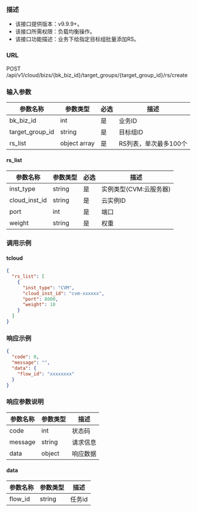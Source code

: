 ### 描述

- 该接口提供版本：v9.9.9+。
- 该接口所需权限：负载均衡操作。
- 该接口功能描述：业务下给指定目标组批量添加RS。

### URL

POST /api/v1/cloud/bizs/{bk_biz_id}/target_groups/{target_group_id}/rs/create

### 输入参数

| 参数名称          | 参数类型       | 必选 | 描述                |
|------------------|--------------|------|--------------------|
| bk_biz_id        | int          | 是   | 业务ID              |
| target_group_id  | string       | 是   | 目标组ID            |
| rs_list          | object array | 是   | RS列表，单次最多100个 |

#### rs_list

| 参数名称          | 参数类型       | 必选 | 描述                               |
|------------------|--------------|------|-----------------------------------|
| inst_type        | string       | 是   | 实例类型(CVM:云服务器)               |
| cloud_inst_id    | string       | 是   | 云实例ID                           |
| port             | int          | 是   | 端口                               |
| weight           | string       | 是   | 权重                               |

### 调用示例

#### tcloud

```json
{
  "rs_list": [
    {
      "inst_type": "CVM",
      "cloud_inst_id": "cvm-xxxxxx",
      "port": 8000,
      "weight": 10
    }
  ]
}
```

### 响应示例

```json
{
  "code": 0,
  "message": "",
  "data": {
    "flow_id": "xxxxxxxx"
  }
}
```

### 响应参数说明

| 参数名称  | 参数类型  | 描述    |
|---------|----------|---------|
| code    | int      | 状态码   |
| message | string   | 请求信息 |
| data    | object   | 响应数据 |

#### data

| 参数名称  | 参数类型 | 描述    |
|----------|--------|---------|
| flow_id  | string | 任务id   |
